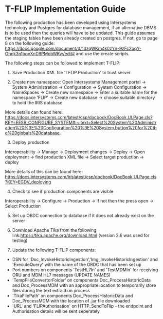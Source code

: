 # T-FLIP Implementation Guide

The following production has been developed using Intersystems technology and Postgres for database management, if an alternative DBMS is to be used then the queries will have to be updated. This guide assumes the staging tables have been already created on postgres. If not, go to page 8 on the following guide: https://docs.google.com/document/d/1dzqWKm4k0zYn-9zFc2bqY-Ohqk3n1bqvXnD8PMobWKw/edit# and use the create scripts.

The following steps can be followed to implement T-FLIP:

1. Save Production XML file 'TFLIP.Production' to trust server

2. Create new namespace:
Open Intersystems Management portal -> System Administration -> Configuration -> System Configuration -> NameSpaces -> Create new namespace -> Enter a suitable name for the namespace 'FLIP' -> Create new database -> choose suitable directory to hold the IRIS database

More details can found here: https://docs.intersystems.com/latest/csp/docbook/DocBook.UI.Page.cls?KEY=EESB_CONFIGURE_SYSTEM#:~:text=Select%20System%20Administration%20%3E%20Configuration%20%3E%20System,button%20for%20the%20globals%20database.

3. Deploy production 

Interoperability -> Manage -> Deployment changes -> Deploy -> Open deployment -> find production XML file -> Select target production -> deploy

More details of this can be found here: https://docs.intersystems.com/irislatest/csp/docbook/DocBook.UI.Page.cls?KEY=EGDV_deploying

4. Check to see if production components are visible 

Interoperability -> Configure -> Production -> If not then the press open -> Select Production

5. Set up OBDC connection to database if it does not already exist on the server

6. Download Apache Tika from the following link:https://tika.apache.org/download.html (version 2.6 was used for testing)

7. Update the following T-FLIP components: 
- DSN for 'Doc_InvokeHistoricIngestion','Img_InvokeHistoricIngestion' and 'ExecuteQuery' with the name of the OBDC that has been set up 
-  Port numbers on components 'TestHL7In' and 'TestMDMIn' for receiving ORU and MDM HL7 messages (UPDATE NAMES)
- 'TempFileConvertorFolder' on components Doc_ProcessHistoricData and Doc_ProcessMDM with an appropriate location to temporarily store files during the text extraction process
- 'TikaFilePath' on components Doc_ProcessHistoricData and Doc_ProcessMDM with the location of .jar file downloaded
- 'URL' and 'FLIPAuthorisation' on HTTP_SendToFlip - the endpoint and Authorisation details will be sent seperately

